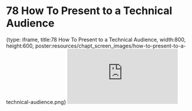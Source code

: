 # 78 How To Present to a Technical Audience
 
{type: iframe, title:78 How To Present to a Technical Audience, width:800, height:600, poster:resources/chapt_screen_images/how-to-present-to-a-technical-audience.png}
![](https://datatrail-jhu.github.io/DataTrail/no_toc/how-to-present-to-a-technical-audience.html)
 

 
